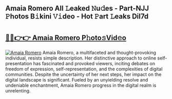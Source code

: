 ## Amaia Romero All 𝙻eaked 𝙽u𝚍es - Part-NJJ 𝙿hotos B𝚒kini 𝚅𝚒deo - Hot 𝙿art 𝙻eaks DiI7d

# <h2><a href="http://ld5af07.urlbe.top/?page=Amaia+Romero">🔗🔗👉👉 Amaia Romero P𝚑oto𝚜Vid𝚎o</a></h2>

[![Amaia Romero](https://i.imgur.com/eBuTRDB.gif)](http://ld5af07.urlbe.top/?page=Amaia+Romero)
Amaia Romero, a multifaceted and thought-provoking individual, resists simple description. Her distinctive approach to online self-presentation has fascinated and provoked viewers, inciting debates on freedom of expression, self-representation, and the complexities of digital communities. Despite the uncertainty of her next steps, her impact on the digital landscape is significant. Fueled by an unyielding resolve and undeniable enchantment, Amaia Romero progress in the digital realm is unrelenting.
